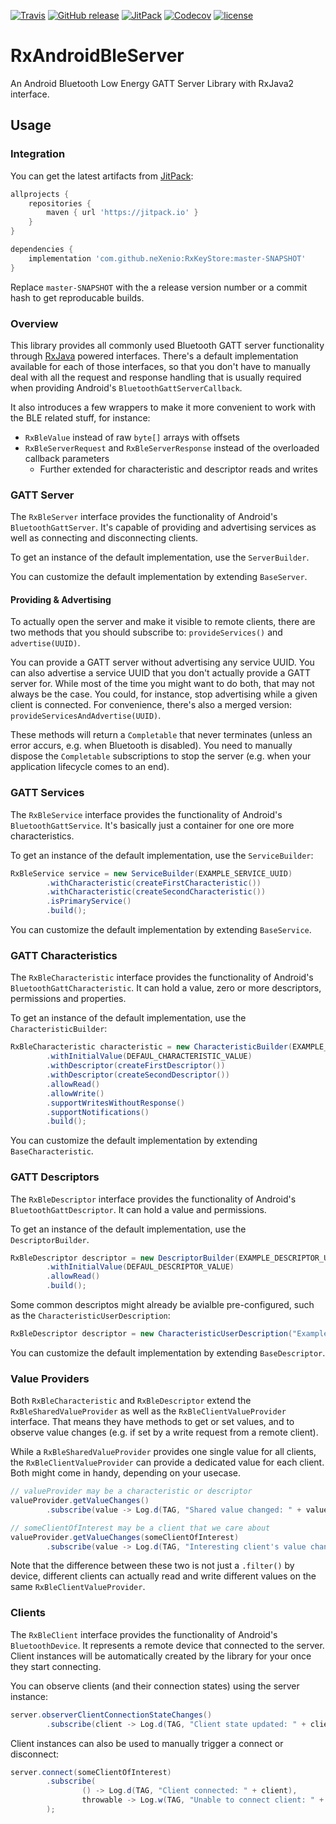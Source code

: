 [![Travis](https://img.shields.io/travis/neXenio/RxAndroidBleServer/master.svg)](https://travis-ci.org/neXenio/RxAndroidBleServer/builds) [![GitHub release](https://img.shields.io/github/release/neXenio/RxAndroidBleServer.svg)](https://github.com/neXenio/RxAndroidBleServer/releases) [![JitPack](https://img.shields.io/jitpack/v/neXenio/RxAndroidBleServer.svg)](https://jitpack.io/#neXenio/RxAndroidBleServer/) [![Codecov](https://img.shields.io/codecov/c/github/nexenio/RxAndroidBleServer.svg)](https://codecov.io/gh/neXenio/RxAndroidBleServer) [![license](https://img.shields.io/github/license/neXenio/RxAndroidBleServer.svg)](https://github.com/neXenio/RxAndroidBleServer/blob/master/LICENSE)

# RxAndroidBleServer

An Android Bluetooth Low Energy GATT Server Library with RxJava2 interface.

## Usage

### Integration

You can get the latest artifacts from [JitPack][jitpack]:

```groovy
allprojects {
    repositories {
        maven { url 'https://jitpack.io' }
    }
}

dependencies {
    implementation 'com.github.neXenio:RxKeyStore:master-SNAPSHOT'
}
```

Replace `master-SNAPSHOT` with the a release version number or a commit hash to get reproducable builds.

### Overview

This library provides all commonly used Bluetooth GATT server functionality through [RxJava][rxjava] powered interfaces. There's a default implementation available for each of those interfaces, so that you don't have to manually deal with all the request and response handling that is usually required when providing Android's `BluetoothGattServerCallback`.

It also introduces a few wrappers to make it more convenient to work with the BLE related stuff, for instance:

- `RxBleValue` instead of raw `byte[]` arrays with offsets
- `RxBleServerRequest` and `RxBleServerResponse` instead of the overloaded callback parameters
	- Further extended for characteristic and descriptor reads and writes

### GATT Server

The `RxBleServer` interface provides the functionality of Android's `BluetoothGattServer`. It's capable of providing and advertising services as well as connecting and disconnecting clients.

To get an instance of the default implementation, use the `ServerBuilder`.

You can customize the default implementation by extending `BaseServer`.

#### Providing & Advertising

To actually open the server and make it visible to remote clients, there are two methods that you should subscribe to: `provideServices()` and `advertise(UUID)`.

You can provide a GATT server without advertising any service UUID. You can also advertise a service UUID that you don't actually provide a GATT server for. While most of the time you might want to do both, that may not always be the case. You could, for instance, stop advertising while a given client is connected. For convenience, there's also a merged version: `provideServicesAndAdvertise(UUID)`.

These methods will return a `Completable` that never terminates (unless an error accurs, e.g. when Bluetooth is disabled). You need to manually dispose the `Completable` subscriptions to stop the server (e.g. when your application lifecycle comes to an end).

### GATT Services

The `RxBleService` interface provides the functionality of Android's `BluetoothGattService`. It's basically just a container for one ore more characteristics.

To get an instance of the default implementation, use the `ServiceBuilder`:

```java
RxBleService service = new ServiceBuilder(EXAMPLE_SERVICE_UUID)
        .withCharacteristic(createFirstCharacteristic())
        .withCharacteristic(createSecondCharacteristic())
        .isPrimaryService()
        .build();
```

You can customize the default implementation by extending `BaseService`.

### GATT Characteristics

The `RxBleCharacteristic` interface provides the functionality of Android's `BluetoothGattCharacteristic`. It can hold a value, zero or more descriptors, permissions and properties.

To get an instance of the default implementation, use the `CharacteristicBuilder`:

```java
RxBleCharacteristic characteristic = new CharacteristicBuilder(EXAMPLE_CHARACTERISTIC_UUID)
        .withInitialValue(DEFAUL_CHARACTERISTIC_VALUE)
        .withDescriptor(createFirstDescriptor())
        .withDescriptor(createSecondDescriptor())
        .allowRead()
        .allowWrite()
        .supportWritesWithoutResponse()
        .supportNotifications()
        .build();
```

You can customize the default implementation by extending `BaseCharacteristic`.

### GATT Descriptors

The `RxBleDescriptor` interface provides the functionality of Android's `BluetoothGattDescriptor`. It can hold a value and permissions.

To get an instance of the default implementation, use the `DescriptorBuilder`.

```java
RxBleDescriptor descriptor = new DescriptorBuilder(EXAMPLE_DESCRIPTOR_UUID)
        .withInitialValue(DEFAUL_DESCRIPTOR_VALUE)
        .allowRead()
        .build();
```

Some common descriptos might already be avialble pre-configured, such as the `CharacteristicUserDescription`:

```java
RxBleDescriptor descriptor = new CharacteristicUserDescription("Example characteristic")
```

You can customize the default implementation by extending `BaseDescriptor`.

### Value Providers

Both `RxBleCharacteristic` and `RxBleDescriptor` extend the `RxBleSharedValueProvider` as well as the `RxBleClientValueProvider` interface. That means they have methods to get or set values, and to observe value changes (e.g. if set by a write request from a remote client).

While a `RxBleSharedValueProvider` provides one single value for all clients, the `RxBleClientValueProvider` can provide a dedicated value for each client. Both might come in handy, depending on your usecase.

```java
// valueProvider may be a characteristic or descriptor
valueProvider.getValueChanges()
        .subscribe(value -> Log.d(TAG, "Shared value changed: " + value));

// someClientOfInterest may be a client that we care about
valueProvider.getValueChanges(someClientOfInterest)
        .subscribe(value -> Log.d(TAG, "Interesting client's value changed: " + value));
```

Note that the difference between these two is not just a `.filter()` by device, different clients can actually read and write different values on the same `RxBleClientValueProvider`.

### Clients

The `RxBleClient` interface provides the functionality of Android's `BluetoothDevice`. It represents a remote device that connected to the server. Client instances will be automatically created by the library for your once they start connecting.

You can observe clients (and their connection states) using the server instance:

```java
server.observerClientConnectionStateChanges()
		.subscribe(client -> Log.d(TAG, "Client state updated: " + client));
```

Client instances can also be used to manually trigger a connect or disconnect:

```java
server.connect(someClientOfInterest)
        .subscribe(
                () -> Log.d(TAG, "Client connected: " + client),
                throwable -> Log.w(TAG, "Unable to connect client: " + client, throwable)
        );
```

[releases]: https://github.com/neXenio/RxAndroidBleServer/releases
[jitpack]: https://jitpack.io/#neXenio/RxAndroidBleServer/
[rxjava]: https://github.com/ReactiveX/RxJava